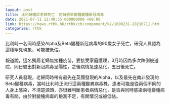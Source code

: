 ```yaml
---
layout: post
title: 比利時確診老婦死亡　同時感染兩種變種新冠病毒
date: 2021-07-11 12:40:55.000000000 +08:00
link: https://news.rthk.hk/rthk/ch/component/k2/1600231-20210711.htm
categories: rthk
---
```


比利時一名同時感染Alpha及Beta變種新冠病毒的90歲女子死亡，研究人員認為這種罕見現象，可能被低估。

報道說，這名獨居老婦無接種疫苗，要接受家庭護理，3月時因為多次跌倒被送院，同日驗出對新冠病毒呈陽性，之後病情急速惡化，五日後死亡。

研究人員發現，老婦同時帶有最先在英國發現的Alpha，以及最先在南非發現的Beta變種病毒，當時比利時正流行這兩種變異病毒株，患者可能是從兩個不同的人身上感染，不清楚源頭，亦很難判斷患者病情惡化，是否與同時感染兩種變種病毒有關，由於對變種病毒的檢測不足，有關情況或被低估。
